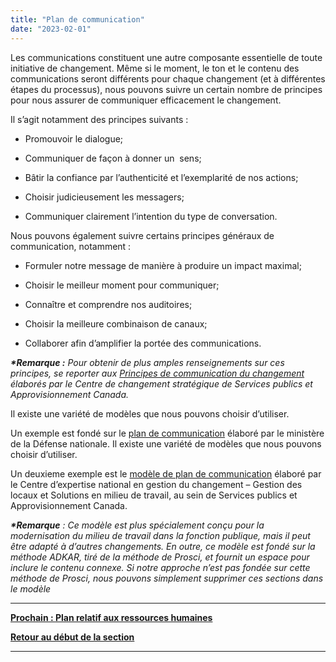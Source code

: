 ```yaml
---
title: "Plan de communication"
date: "2023-02-01"
---
```


Les communications constituent une autre composante essentielle de toute initiative de changement. Même si le moment, le ton et le contenu des communications seront différents pour chaque changement (et à différentes étapes du processus), nous pouvons suivre un certain nombre de principes pour nous assurer de communiquer efficacement le changement.

Il s’agit notamment des principes suivants :

- Promouvoir le dialogue;

- Communiquer de façon à donner un  sens;

- Bâtir la confiance par l’authenticité et l’exemplarité de nos actions;

- Choisir judicieusement les messagers;

- Communiquer clairement l’intention du type de conversation.

Nous pouvons également suivre certains principes généraux de communication, notamment :

- Formuler notre message de manière à produire un impact maximal;

- Choisir le meilleur moment pour communiquer;

- Connaître et comprendre nos auditoires;

- Choisir la meilleure combinaison de canaux;

- Collaborer afin d’amplifier la portée des communications.

**_\*Remarque :_** _Pour obtenir de plus amples renseignements sur ces principes, se reporter aux [Principes de communication du changement](https://articles.alpha.canada.ca/uploads/sites/46/2023/03/Principes_de_communication_du_changement.pdf) élaborés par le Centre de changement stratégique de Services publics et Approvisionnement Canada._

Il existe une variété de modèles que nous pouvons choisir d’utiliser.

Un exemple est fondé sur le [plan de communication](https://articles.alpha.canada.ca/uploads/sites/46/2022/11/Communications-plan-template.doc) élaboré par le ministère de la Défense nationale. Il existe une variété de modèles que nous pouvons choisir d’utiliser.

Un deuxieme exemple est le [modèle de plan de communication](https://wiki.gccollab.ca/images/9/98/002_WCM_Communication_Plan_Template_FR.docx) élaboré par le Centre d’expertise national en gestion du changement – Gestion des locaux et Solutions en milieu de travail, au sein de Services publics et Approvisionnement Canada.

**_\*Remarque_** _: Ce modèle est plus spécialement conçu pour la modernisation du milieu de travail dans la fonction publique, mais il peut être adapté à d’autres changements. En outre, ce modèle est fondé sur la méthode ADKAR, tiré de la méthode de Prosci, et fournit un espace pour inclure le contenu connexe. Si notre approche n’est pas fondée sur cette méthode de Prosci, nous pouvons simplement supprimer ces sections dans le modèle_

* * *

[****Prochain : **Plan relatif aux ressources humaines******](/plan-relatif-aux-ressources-humaines/)

[**Retour au début de la section**](/elaborer-nos-plans/)

* * *
